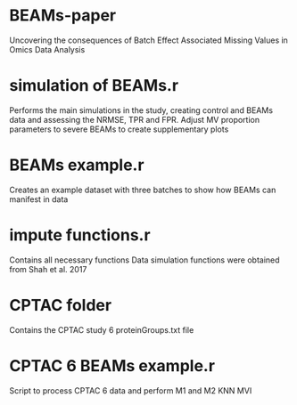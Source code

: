 # BEAMs-paper
Uncovering the consequences of Batch Effect Associated Missing Values in Omics Data Analysis

# simulation of BEAMs.r
Performs the main simulations in the study, creating control and BEAMs data and assessing the NRMSE, TPR and FPR.
Adjust MV proportion parameters to severe BEAMs to create supplementary plots

# BEAMs example.r
Creates an example dataset with three batches to show how BEAMs can manifest in data

# impute functions.r
Contains all necessary functions
Data simulation functions were obtained from Shah et al. 2017

# CPTAC folder
Contains the CPTAC study 6 proteinGroups.txt file

  # CPTAC 6 BEAMs example.r
  Script to process CPTAC 6 data and perform M1 and M2 KNN MVI
